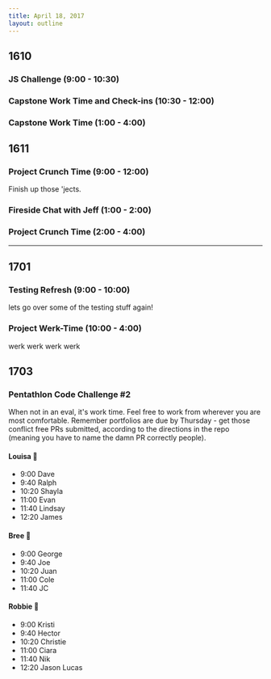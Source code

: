 ```yaml
---
title: April 18, 2017
layout: outline
---
```


## 1610

### JS Challenge (9:00 - 10:30)

### Capstone Work Time and Check-ins (10:30 - 12:00)

### Capstone Work Time (1:00 - 4:00)

## 1611

### Project Crunch Time (9:00 - 12:00)
Finish up those 'jects.

### Fireside Chat with Jeff (1:00 - 2:00)  

### Project Crunch Time (2:00 - 4:00)

-----------------------------------------------

## 1701

### Testing Refresh (9:00 - 10:00)

lets go over some of the testing stuff again!

### Project Werk-Time (10:00 - 4:00)

werk werk werk werk

## 1703

### Pentathlon Code Challenge #2
When not in an eval, it's work time. Feel free to work from wherever you are most comfortable. Remember portfolios are due by Thursday - get those conflict free PRs submitted, according to the directions in the repo (meaning you have to name the damn PR correctly people).

#### Louisa :hear_no_evil:

- 9:00 Dave
- 9:40 Ralph
- 10:20 Shayla
- 11:00 Evan
- 11:40 Lindsay
- 12:20 James

#### Bree :see_no_evil:

- 9:00 George
- 9:40 Joe
- 10:20 Juan
- 11:00 Cole
- 11:40 JC

#### Robbie :speak_no_evil:

- 9:00 Kristi
- 9:40 Hector
- 10:20 Christie
- 11:00 Ciara
- 11:40 Nik
- 12:20 Jason Lucas
